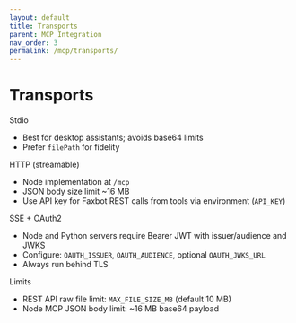 ```yaml
---
layout: default
title: Transports
parent: MCP Integration
nav_order: 3
permalink: /mcp/transports/
---
```


# Transports

Stdio
- Best for desktop assistants; avoids base64 limits
- Prefer `filePath` for fidelity

HTTP (streamable)
- Node implementation at `/mcp`
- JSON body size limit ~16 MB
- Use API key for Faxbot REST calls from tools via environment (`API_KEY`)

SSE + OAuth2
- Node and Python servers require Bearer JWT with issuer/audience and JWKS
- Configure: `OAUTH_ISSUER`, `OAUTH_AUDIENCE`, optional `OAUTH_JWKS_URL`
- Always run behind TLS

Limits
- REST API raw file limit: `MAX_FILE_SIZE_MB` (default 10 MB)
- Node MCP JSON body limit: ~16 MB base64 payload

